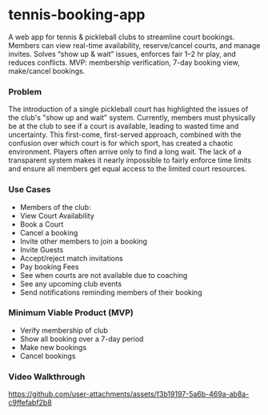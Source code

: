 # tennis-booking-app
A web app for tennis &amp; pickleball clubs to streamline court bookings. Members can view real-time availability, reserve/cancel courts, and manage invites. Solves “show up &amp; wait” issues, enforces fair 1–2 hr play, and reduces conflicts. MVP: membership verification, 7-day booking view, make/cancel bookings.

### Problem 
The introduction of a single pickleball court has highlighted the issues of the club's "show up and wait" system. Currently, members must physically be at the club to see if a court is available, leading to wasted time and uncertainty. This first-come, first-served approach, combined with the confusion over which court is for which sport, has created a chaotic environment. Players often arrive only to find a long wait. The lack of a transparent system makes it nearly impossible to fairly enforce time limits and ensure all members get equal access to the limited court resources.


### Use Cases

- Members of the club:
- View Court Availability
- Book a Court
- Cancel a booking
- Invite other members to join a booking
- Invite Guests
- Accept/reject match invitations
- Pay booking Fees
- See when courts are not available due to coaching
- See any upcoming club events
- Send notifications reminding members of their booking 

### Minimum Viable Product (MVP)

- Verify membership of club
- Show all booking over a 7-day period
- Make new bookings
- Cancel bookings

### Video Walkthrough

https://github.com/user-attachments/assets/f3b19197-5a6b-469a-ab8a-c9ffefabf2b8



